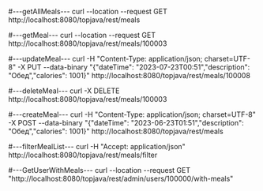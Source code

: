 #---getAllMeals---
curl --location --request GET http://localhost:8080/topjava/rest/meals

#---getMeal---
curl --location --request GET http://localhost:8080/topjava/rest/meals/100003

#---updateMeal---
curl -H "Content-Type: application/json; charset=UTF-8" -X PUT --data-binary "{\"dateTime\": \"2023-07-23T00:51\",\"description\": \"Обед\",\"calories\": 1001}" http://localhost:8080/topjava/rest/meals/100008

#---deleteMeal---
curl -X DELETE http://localhost:8080/topjava/rest/meals/100003

#---createMeal---
curl -H "Content-Type: application/json; charset=UTF-8" -X POST --data-binary "{\"dateTime\": \"2023-06-23T01:51\",\"description\": \"Обед\",\"calories\": 1001}" http://localhost:8080/topjava/rest/meals

#---filterMealList---
curl -H "Accept: application/json" http://localhost:8080/topjava/rest/meals/filter

#---GetUserWithMeals---
curl --location --request GET "http://localhost:8080/topjava/rest/admin/users/100000/with-meals"